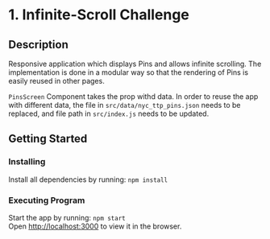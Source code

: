 # 1. Infinite-Scroll Challenge

## Description

Responsive application which displays Pins and allows infinite scrolling. The implementation is done in a modular way so that the rendering of Pins is easily reused in other pages.

`PinsScreen` Component takes the prop withd data. In order to reuse the app with different data, the file in `src/data/nyc_ttp_pins.json` needs to be replaced, and file path in `src/index.js` needs to be updated.

## Getting Started

### Installing
Install all dependencies by running: `npm install`

### Executing Program
Start the app by running: `npm start`  
Open [http://localhost:3000](http://localhost:3000) to view it in the browser.


